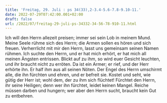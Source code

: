 ```yaml
---
title: 'Freitag, 29. Juli : ps 34(33),2-3.4-5.6-7.8-9.10-11.'
date: 2022-07-29T07:42:00.001+02:00
draft: false
url: /2022/07/freitag-29-juli-ps-34332-34-56-78-910-11.html
---
```


Ich will den Herrn allezeit preisen; immer sei sein Lob in meinem Mund. Meine Seele rühme sich des Herrn; die Armen sollen es hören und sich freuen. Verherrlicht mit mir den Herrn, lasst uns gemeinsam seinen Namen rühmen. Ich suchte den Herrn, und er hat mich erhört, er hat mich all meinen Ängsten entrissen. Blickt auf zu ihm, so wird euer Gesicht leuchten, und ihr braucht nicht zu erröten. Da ist ein Armer; er rief, und der Herr erhörte ihn. Er half ihm aus all seinen Nöten. Der Engel des Herrn umschirmt alle, die ihn fürchten und ehren, und er befreit sie. Kostet und seht, wie gütig der Herr ist; wohl dem, der zu ihm sich flüchtet! Fürchtet den Herrn, ihr seine Heiligen; denn wer ihn fürchtet, leidet keinen Mangel. Reiche müssen darben und hungern; wer aber den Herrn sucht, braucht kein Gut zu entbehren.